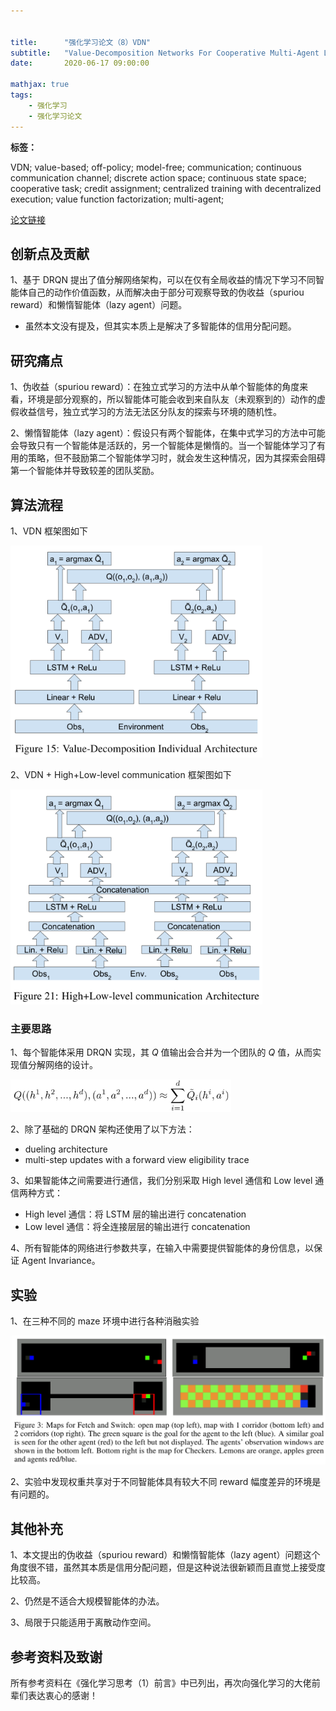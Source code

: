```yaml
---


title:      "强化学习论文（8）VDN"
subtitle:   "Value-Decomposition Networks For Cooperative Multi-Agent Learning"
date:       2020-06-17 09:00:00

mathjax: true
tags:
    - 强化学习
    - 强化学习论文
---
```




**标签：**

VDN; value-based; off-policy; model-free; communication; continuous communication channel; discrete action space; continuous state space; cooperative task; credit assignment; centralized training with decentralized execution; value function factorization; multi-agent;



[论文链接](https://arxiv.org/abs/1706.05296)



## 创新点及贡献

1、基于 DRQN 提出了值分解网络架构，可以在仅有全局收益的情况下学习不同智能体自己的动作价值函数，从而解决由于部分可观察导致的伪收益（spuriou reward）和懒惰智能体（lazy agent）问题。

- 虽然本文没有提及，但其实本质上是解决了多智能体的信用分配问题。



## 研究痛点

1、伪收益（spuriou reward）：在独立式学习的方法中从单个智能体的角度来看，环境是部分观察的，所以智能体可能会收到来自队友（未观察到的）动作的虚假收益信号，独立式学习的方法无法区分队友的探索与环境的随机性。

2、懒惰智能体（lazy agent）：假设只有两个智能体，在集中式学习的方法中可能会导致只有一个智能体是活跃的，另一个智能体是懒惰的。当一个智能体学习了有用的策略，但不鼓励第二个智能体学习时，就会发生这种情况，因为其探索会阻碍第一个智能体并导致较差的团队奖励。



## 算法流程

1、VDN 框架图如下

<img width="80%" src="/images/in-post/2020-06-17-强化学习论文（8）VDN.assets/image-20200617164918915.png"/>



2、VDN + High+Low-level communication 框架图如下

<img width="80%" src="/images/in-post/2020-06-17-强化学习论文（8）VDN.assets/image-20200617165007180.png"/>



### 主要思路

1、每个智能体采用 DRQN 实现，其 $Q$ 值输出会合并为一个团队的 $Q$ 值，从而实现值分解网络的设计。

<img width="70%" src="/images/in-post/2020-06-17-强化学习论文（8）VDN.assets/image-20200617165543079.png"/>



2、除了基础的 DRQN 架构还使用了以下方法：

- dueling architecture
- multi-step updates with a forward view eligibility trace



3、如果智能体之间需要进行通信，我们分别采取 High level 通信和 Low level 通信两种方式：

- High level 通信：将 LSTM 层的输出进行 concatenation
- Low level 通信：将全连接层层的输出进行 concatenation



4、所有智能体的网络进行参数共享，在输入中需要提供智能体的身份信息，以保证 Agent Invariance。



## 实验

1、在三种不同的 maze 环境中进行各种消融实验

<img width="100%" src="/images/in-post/2020-06-17-强化学习论文（8）VDN.assets/image-20200617170345919.png"/>



2、实验中发现权重共享对于不同智能体具有较大不同 reward 幅度差异的环境是有问题的。



## 其他补充

1、本文提出的伪收益（spuriou reward）和懒惰智能体（lazy agent）问题这个角度很不错，虽然其本质是信用分配问题，但是这种说法很新颖而且直觉上接受度比较高。

2、仍然是不适合大规模智能体的办法。

3、局限于只能适用于离散动作空间。



## 参考资料及致谢

所有参考资料在《强化学习思考（1）前言》中已列出，再次向强化学习的大佬前辈们表达衷心的感谢！


